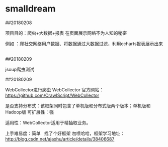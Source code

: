# smalldream
##20180208

项目目的：爬虫+大数据+报表 在页面展示网络不为人知的秘密

例如 ：爬社交网络用户数据、将数据通过大数据过滤，利用echarts报表展示出来
 
 
##20180209 

jsoup爬虫测试

##20180209

WebCollector进行爬虫
WebCollector
官方网站：https://github.com/CrawlScript/WebCollector

是否支持分布式：该框架同时包含了单机版和分布式版两个版本；单机版和Hadoop版
可扩展性：强

适用性：WebCollector适用于精抽取业务。

上手难易度：简单
 
找了个好框架 勿喷哈哈，框架学习地址：http://blog.csdn.net/ajaxhu/article/details/38406687
